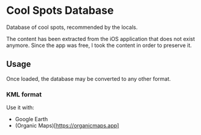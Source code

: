 # Cool Spots Database

Database of cool spots, recommended by the locals.

The content has been extracted from the iOS application that does not exist anymore. Since the app was free, I took the content in order to preserve it.

## Usage

Once loaded, the database may be converted to any other format.

### KML format

Use it with:

+ Google Earth
+ (Organic Maps)[https://organicmaps.app]
